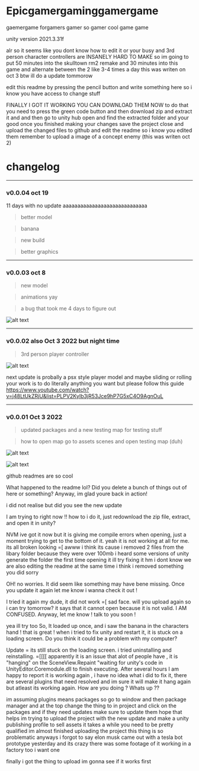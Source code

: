 # Epicgamergaminggamergame
gaemergame
forgamers
gamer
so gamer
cool game
game

unity version 2021.3.31f 

alr so it seems like you dont know how to edit it or your busy and 3rd person character controllers are INSANELY HARD TO MAKE
so im going to put 50 minutes into the skulltown rm2 remake and 30 minutes into this game and alternate between the 2 like 3-4 times a day this was writen on oct 3 btw ill do a update tommorow

edit this readme by pressing the pencil button and write something here so i know you have access to change stuff

FINALLY I GOT IT WORKING YOU CAN DOWNLOAD THEM NOW 
to do that you need to press the green code button
and then download zip and extract it and 
and then go to unity hub open and find the extracted folder 
and your good once you finished making your changes save the project 
close and upload the changed files to github and edit the readme so i know you edited them
remember to upload a image of a concept enemy (this was writen oct 2)

# changelog

------------------------------------------------------------------------------------------------------------

### v0.0.04 oct 19

11 days with no update aaaaaaaaaaaaaaaaaaaaaaaaaaaaa

> better model

> banana 

> new build

> better graphics

------------------------------------------------------------------------------------------------------------

### v0.0.03 oct 8 

> new model

> animations yay

> a bug that took me 4 days to figure out

![alt text](https://cdn.discordapp.com/attachments/919670012028002357/1028336902358716516/2022-10-08_09-00-30_AdobeExpress.gif)

------------------------------------------------------------------------------------------------------------

### v0.0.02 also Oct 3 2022 but night time 

> 3rd person player controller

![alt text](https://cdn.discordapp.com/attachments/919670012028002357/1026717280383537192/unknown.png)

next update is probally a psx style player model and maybe sliding or rolling 
your work is to do literally anything you want but please follow this guide
https://www.youtube.com/watch?v=j48LtUkZRjU&list=PLPV2KyIb3jR53Jce9hP7G5xC4O9AgnOuL

------------------------------------------------------------------------------------------------------------

### v0.0.01 Oct 3 2022

> updated packages and a new testing map for testing stuff 

> how to open map go to assets scenes and open testing map (duh)

![alt text](https://cdn.discordapp.com/attachments/919670012028002357/1026579752364028054/unknown.png)

![alt text](https://cdn.discordapp.com/attachments/919670012028002357/1026579393079935086/unknown.png)

github readmes are so cool

What happened to the readme lol? Did you delete a bunch of things out of here or something? Anyway, im glad youre back in action! 

i did not realise but did you see the new update

I am trying to right now !! how to i do it, just redownload the zip file, extract, and open it in unity?

NVM ive got it now but it is giving me compile errors when opening, just a moment trying to get to the bottom of it.
yeah it is not working at all for me. its all broken looking =[ 
awww i think its cause i removed 2 files from the libary folder because they were over 100mb i heard some versions of unity generate the folder the first time opening it ill try fixing it
hm i dont know we are also editing the readme at the same time i think i removed something you did sorry


OH! no worries. It did seem like something may have bene missing. Once you update it again let me know i wanna check it out !

I tried it again my dude, it did not work =[ sad face. will you upload again so i can try tomorrow? it says that it cannot open because it is not valid. I AM CONFUSED.
Anyway, let me know ! talk to you soon !

yea ill try too 
So, It loaded up once, and i saw the banana in the characters hand ! that is great ! when i tried to fix unity and restart it, it is stuck on a loading screen.
Do you think it could be a problem with my computer? 

Update = its still stuck on the loading screen. i tried uninstalling and reinstalling. =[[[[
apparently it is an issue that alot of people have , it is "hanging" on the  SceneView.Repaint "waiting for unity's code 
in UnityEditor.Coremodule.dll to finish executing.
After several hours I am happy to report it is working again , i have no idea what i did to fix it, there are several plugins that need resolved and im sure it will
make it hang again but atleast its working again. How are you doing ? Whats up ??

im assuming plugins means packages so go to window and then package manager and at the top change the thing to in project and click on the packages and if they need updates make sure to update them hope that helps im trying to upload the project with the new update and make a unity publishing profile to sell assets it takes a while you need to be pretty qualified im almost finished uploading the project this thing is so problematic anyways i forgot to say elon musk came out with a tesla bot prototype yesterday and its crazy there was some footage of it working in a factory too i want one 

finally i got the thing to upload im gonna see if it works first
